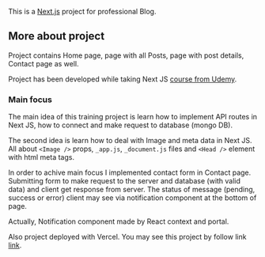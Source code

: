 This is a [Next.js](https://nextjs.org/) project for professional Blog.

## More about project

Project contains Home page, page with all Posts, page with post details, Contact
page as well.

Project has been developed while taking Next JS
[course from Udemy](https://www.udemy.com/course/nextjs-react-the-complete-guide/).

### Main focus

The main idea of this training project is learn how to implement API routes in
Next JS, how to connect and make request to database (mongo DB).

The second idea is learn how to deal with Image and meta data in Next JS. All
about `<Image />` props, `_app.js`, `_document.js` files and `<Head />` element
with html meta tags.

In order to achive main focus I implemented contact form in Contact page.
Submitting form to make request to the server and database (with valid data) and
client get response from server. The status of message (pending, success or
error) client may see via notification component at the bottom of page.

Actually, Notification component made by React context and portal.

Also project deployed with Vercel. You may see this project by follow link
[link](https://next-blog-project-nu.vercel.app/).
